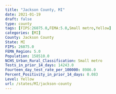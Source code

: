 ```yaml
---
title: "Jackson County, MI"
date: 2021-01-19
draft: false
type: county
tags: [FIPS:26075.0,FEMA:5.0,Small metro,Yellow]
categories: [MI]
County: Jackson County
State: MI
FIPS: 26075.0
FEMA_Region: 5.0
Population: 158510.0
NCHS_Urban_Rural_Classification: Small metro
Tests_in_prior_14_days: 14243.0
Fourteen_day_test_rate_per_100000: 8986.0
Percent_Positivity_in_prior_14_days: 0.083
Level: Yellow
url: /states/MI/jackson-county
---
```



